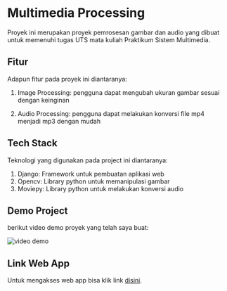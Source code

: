 # Multimedia Processing

Proyek ini merupakan proyek pemrosesan gambar dan audio yang dibuat untuk memenuhi tugas UTS mata kuliah Praktikum Sistem Multimedia.

## Fitur

Adapun fitur pada proyek ini diantaranya:

1.  Image Processing: pengguna dapat mengubah ukuran gambar sesuai dengan keinginan

2.  Audio Processing: pengguna dapat melakukan konversi file mp4 menjadi mp3 dengan mudah

## Tech Stack

Teknologi yang digunakan pada project ini diantaranya:

1. Django: Framework untuk pembuatan aplikasi web
2. Opencv: Library python untuk memanipulasi gambar
3. Moviepy: Library python untuk melakukan konversi audio

## Demo Project

berikut video demo proyek yang telah saya buat:

![video demo](https://youtu.be/wWhvL5nOWQU?si=PBl5R9Aowu676qon)

## Link Web App

Untuk mengakses web app bisa klik link [disini](https://youtu.be/wWhvL5nOWQU?si=PBl5R9Aowu676qon).
